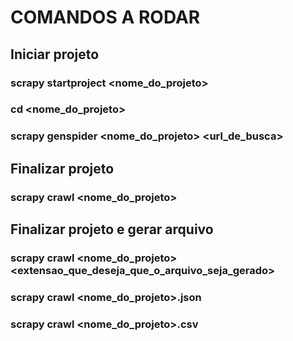 # COMANDOS A RODAR
## Iniciar projeto
### scrapy startproject <nome_do_projeto>
### cd <nome_do_projeto>
### scrapy genspider <nome_do_projeto> <url_de_busca>

## Finalizar projeto
### scrapy crawl <nome_do_projeto>

## Finalizar projeto e gerar arquivo
### scrapy crawl <nome_do_projeto><extensao_que_deseja_que_o_arquivo_seja_gerado>
### scrapy crawl <nome_do_projeto>.json
### scrapy crawl <nome_do_projeto>.csv